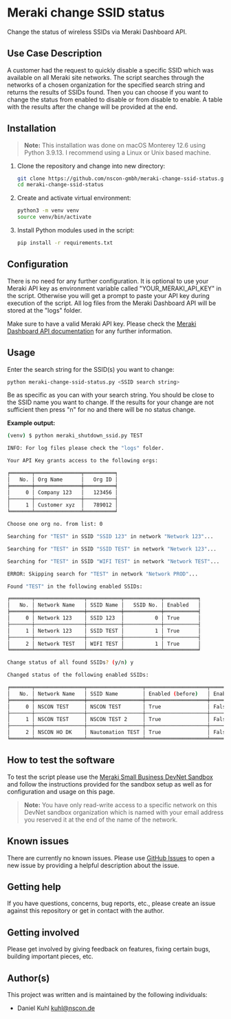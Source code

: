 
# Meraki change SSID status

Change the status of wireless SSIDs via Meraki Dashboard API.

## Use Case Description

A customer had the request to quickly disable a specific SSID which was available on all Meraki site networks. The script searches through the networks of a chosen organization for the specified search string and returns the results of SSIDs found. Then you can choose if you want to change the status from enabled to disable or from disable to enable. A table with the results after the change will be provided at the end.

## Installation

> **Note:** This installation was done on macOS Monterey 12.6 using Python 3.9.13. I recommend using a Linux or Unix based machine.

1. Clone the repository and change into new directory:

    ```bash
    git clone https://github.com/nscon-gmbh/meraki-change-ssid-status.git
    cd meraki-change-ssid-status
    ```

2. Create and activate virtual environment:

    ```bash
    python3 -m venv venv
    source venv/bin/activate
    ```

3. Install Python modules used in the script:

    ```bash
    pip install -r requirements.txt
    ```

## Configuration

There is no need for any further configuration. It is optional to use your Meraki API key as environment variable called "YOUR_MERAKI_API_KEY" in the script. Otherwise you will get a prompt to paste your API key during execution of the script. All log files from the Meraki Dashboard API will be stored at the "logs" folder.

Make sure to have a valid Meraki API key. Please check the [Meraki Dashboard API documentation](https://developer.cisco.com/meraki/api-v1/) for any further information.

## Usage

Enter the search string for the SSID(s) you want to change:

```bash
python meraki-change-ssid-status.py <SSID search string>
```

Be as specific as you can with your search string. You should be close to the SSID name you want to change. If the results for your change are not sufficient then press "n" for no and there will be no status change.

**Example output:**

```bash
(venv) $ python meraki_shutdown_ssid.py TEST

INFO: For log files please check the "logs" folder.

Your API Key grants access to the following orgs:

╒═══════╤═══════════════╤══════════╕
│   No. │ Org Name      │   Org ID │
╞═══════╪═══════════════╪══════════╡
│     0 │ Company 123   │   123456 │
├───────┼───────────────┼──────────┤
│     1 │ Customer xyz  │   789012 │
╘═══════╧═══════════════╧══════════╛

Choose one org no. from list: 0

Searching for "TEST" in SSID "SSID 123" in network "Network 123"...

Searching for "TEST" in SSID "SSID TEST" in network "Network 123"...

Searching for "TEST" in SSID "WIFI TEST" in network "Network TEST"...

ERROR: Skipping search for "TEST" in network "Network PROD"...

Found "TEST" in the following enabled SSIDs:

╒═══════╤════════════════╤═══════════╤════════════╤═══════════╕
│   No. │ Network Name   │ SSID Name │   SSID No. │ Enabled   │
╞═══════╪════════════════╪═══════════╪════════════╪═══════════╡
│     0 │ Network 123    │ SSID 123  │          0 │ True      │
├───────┼────────────────┼───────────┼────────────┼───────────┤
│     1 │ Network 123    │ SSID TEST │          1 │ True      │
├───────┼────────────────┼───────────┼────────────┼───────────┤
│     2 │ Network TEST   │ WIFI TEST │          1 │ True      │
╘═══════╧════════════════╧═══════════╧════════════╧═══════════╛

Change status of all found SSIDs? (y/n) y

Changed status of the following enabled SSIDs:

╒═══════╤════════════════╤══════════════════╤════════════════════╤═══════════════════╕
│   No. │ Network Name   │ SSID Name        │ Enabled (before)   │ Enabled (after)   │
╞═══════╪════════════════╪══════════════════╪════════════════════╪═══════════════════╡
│     0 │ NSCON TEST     │ NSCON TEST       │ True               │ False             │
├───────┼────────────────┼──────────────────┼────────────────────┼───────────────────┤
│     1 │ NSCON TEST     │ NSCON TEST 2     │ True               │ False             │
├───────┼────────────────┼──────────────────┼────────────────────┼───────────────────┤
│     2 │ NSCON HO DK    │ Nautomation TEST │ True               │ False             │
╘═══════╧════════════════╧══════════════════╧════════════════════╧═══════════════════╛
```

## How to test the software

To test the script please use the [Meraki Small Business DevNet Sandbox](https://devnetsandbox.cisco.com/RM/Diagram/Index/86cdf547-27ba-43f3-81a7-9c22f57cdf28) and follow the instructions provided for the sandbox setup as well as for configuration and usage on this page.

> **Note:** You have only read-write access to a specific network on this DevNet sandbox organization which is named with your email address you reserved it at the end of the name of the network.

## Known issues

There are currently no known issues. Please use [GitHub Issues](https://github.com/nscon-gmbh/meraki-quick-check/issues) to open a new issue by providing a helpful description about the issue.

## Getting help

If you have questions, concerns, bug reports, etc., please create an issue against this repository or get in contact with the author.

## Getting involved

Please get involved by giving feedback on features, fixing certain bugs, building important pieces, etc.

## Author(s)

This project was written and is maintained by the following individuals:

* Daniel Kuhl <kuhl@nscon.de>
